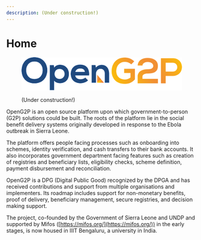 ```yaml
---
description: (Under construction!)
---
```


# Home

<figure><img src=".gitbook/assets/openg2p-logo.png" alt=""><figcaption><p>(Under construction!)</p></figcaption></figure>

OpenG2P is an open source platform upon which government-to-person (G2P) solutions could be built. The roots of the platform lie in the social benefit delivery systems originally developed in response to the Ebola outbreak in Sierra Leone.

The platform offers people facing processes such as onboarding into schemes, identity verification, and cash transfers to their bank accounts. It also incorporates government department facing features such as creation of registries and beneficiary lists, eligibility checks, scheme definition, payment disbursement and reconciliation.

OpenG2P is a DPG (Digital Public Good) recognized by the DPGA and has received contributions and support from multiple organisations and implementers. Its roadmap includes support for non-monetary benefits, proof of delivery, beneficiary management, secure registries, and decision making support.

The project, co-founded by the Government of Sierra Leone and UNDP and supported by Mifos ([https://mifos.org/](https://mifos.org/)) in the early stages, is now housed in IIIT Bengaluru, a university in India.
